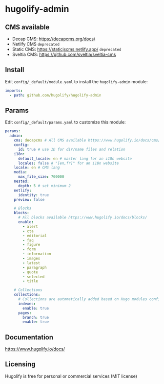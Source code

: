 # hugolify-admin

## CMS available
- Decap CMS: https://decapcms.org/docs/
- Netlify CMS `deprecated`
- Static CMS: https://staticjscms.netlify.app/ `deprecated`
- Sveltia CMS: https://github.com/sveltia/sveltia-cms

## Install

Edit `config/_default/module.yaml` to install the `hugolify-admin` module:

```yml
imports:
  - path: github.com/hugolify/hugolify-admin
```

## Params

Edit `config/_default/params.yaml` to customize this module:

```yml
params:
  admin:
    cms: decapcms # All CMS available https://www.hugolify.io/docs/cms/
    config:
      id: true # use ID for dir/name files and relation 
    i18n:
      default_locale: en # master lang for an i18n website 
      locales: false # "[en,fr]" for an i18n website
    locale: en # CMS lang
    media:
      max_file_size: 700000
    nested:
      depth: 5 # set minimum 2
    netlify:
      identity: true
    preview: false

    # Blocks
    blocks:
      # All blocks available https://www.hugolify.io/docs/blocks/
      enable:
        - alert
        - cta
        - editorial
        - faq
        - figure
        - form
        - information
        - images
        - latest
        - paragraph
        - quote
        - selected
        - title

    # Collections
    collections:
      # Collections are automatically added based on Hugo modules config, but you can hide a collection if needed.
      indexes:
        enable: true
      pages: 
        branch: true
        enable: true
```

## Documentation

https://www.hugolify.io/docs/

## Licensing

Hugolify is free for personal or commercial services (MIT license)
